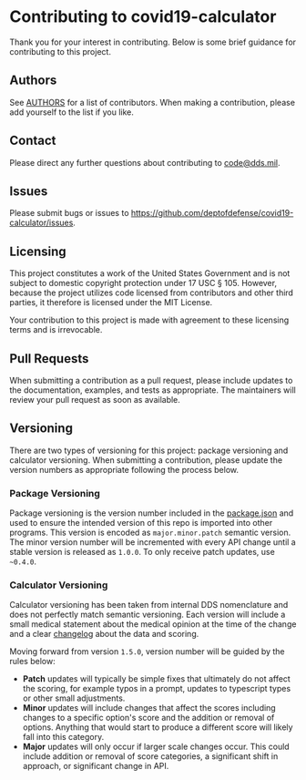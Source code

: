 # Contributing to covid19-calculator

Thank you for your interest in contributing. Below is some brief guidance for contributing to this project.

## Authors

See [AUTHORS](https://github.com/deptofdefense/covid19-calculator/blob/master/AUTHORS) for a list of contributors. When making a contribution, please add yourself to the list if you like.

## Contact

Please direct any further questions about contributing to <code@dds.mil>.

## Issues

Please submit bugs or issues to <https://github.com/deptofdefense/covid19-calculator/issues>.

## Licensing

This project constitutes a work of the United States Government and is not subject to domestic copyright protection under 17 USC § 105. However, because the project utilizes code licensed from contributors and other third parties, it therefore is licensed under the MIT License.

Your contribution to this project is made with agreement to these licensing terms and is irrevocable.

## Pull Requests

When submitting a contribution as a pull request, please include updates to the documentation, examples, and tests as appropriate. The maintainers will review your pull request as soon as available.

## Versioning

There are two types of versioning for this project: package versioning and calculator versioning. When submitting a contribution, please update the version numbers as appropriate following the process below.

### Package Versioning

Package versioning is the version number included in the [package.json](package.json) and used to ensure the intended version of this repo is imported into other programs. This version is encoded as `major.minor.patch` semantic version. The minor version number will be incremented with every API change until a stable version is released as `1.0.0`. To only receive patch updates, use `~0.4.0`.

### Calculator Versioning

Calculator versioning has been taken from internal DDS nomenclature and does not perfectly match semantic versioning. Each version will include a small medical statement about the medical opinion at the time of the change and a clear [changelog](CHANGELOG.md) about the data and scoring.

Moving forward from version `1.5.0`, version number will be guided by the rules below:

- **Patch** updates will typically be simple fixes that ultimately do not affect the scoring, for example typos in a prompt, updates to typescript types or other small adjustments.
- **Minor** updates will include changes that affect the scores including changes to a specific option's score and the addition or removal of options. Anything that would start to produce a different score will likely fall into this category.
- **Major** updates will only occur if larger scale changes occur. This could include addition or removal of score categories, a significant shift in approach, or significant change in API.
